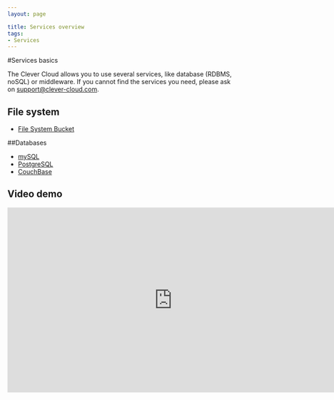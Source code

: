 ```yaml
---
layout: page

title: Services overview
tags:
- Services
---
```

#Services basics

The Clever Cloud allows you to use several services, like database (RDBMS, noSQL) or middleware. If you cannot find the services you need, please ask on <a href="mailto:support@clever-cloud.com">support@clever-cloud.com</a>.  

## File system
* [File System Bucket](/fs-buckets)

##Databases
 * [mySQL ](/mysql)
 * [PostgreSQL ](/postgresql)
 * [CouchBase](/couchbase)

## Video demo
<p>
<iframe style="width:738px" height="415" src="http://www.youtube.com/embed/6rJ8zQqIhUw?rel=0&autohide=1&showinfo=0" frameborder="0" controls="0"  allowfullscreen="allowfullscreen"> </iframe>  
</p>